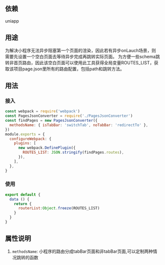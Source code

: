 ## 依赖
uniapp

## 用途

为解决小程序无法异步阻塞第一个页面的渲染，因此若有异步onLauch场景，则需要先设置一个空白页面去等待异步完成再跳转实际页面。
为方便一些schema跳转非首页路由，因此该空白页面可以使用此工具获得全局变量ROUTES_LIST，获取该项目page.json里所有的路由配置，包括path和跳转方法。

## 用法
### 接入
``` js
const webpack = require('webpack')
const PagesJsonConverter = require('./PagesJsonConverter')
const findPages = new PagesJsonConverter({
  methodsName: { isTabBar: 'switchTab', noTabBar: 'redirectTo' },
})
module.exports = {
  configureWebpack: {
    plugins: [
      new webpack.DefinePlugin({
        ROUTES_LIST: JSON.stringify(findPages.routes),
      }),
    ],
  },
}
```
### 使用
```js
export default {
  data () {
    return {
      routerList:Object.freeze(ROUTES_LIST)
    }
  }
} 
```

## 属性说明
1. `methodsName`: 小程序的路由分成tabBar页面和非tabBar页面,可以定制两种情况跳转的函数